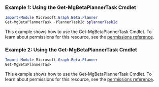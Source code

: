 ### Example 1: Using the Get-MgBetaPlannerTask Cmdlet
```powershell
Import-Module Microsoft.Graph.Beta.Planner
Get-MgBetaPlannerTask -PlannerTaskId $plannerTaskId
```
This example shows how to use the Get-MgBetaPlannerTask Cmdlet.
To learn about permissions for this resource, see the [permissions reference](/graph/permissions-reference).
### Example 2: Using the Get-MgBetaPlannerTask Cmdlet
```powershell
Import-Module Microsoft.Graph.Beta.Planner
Get-MgBetaPlannerTask
```
This example shows how to use the Get-MgBetaPlannerTask Cmdlet.
To learn about permissions for this resource, see the [permissions reference](/graph/permissions-reference).
